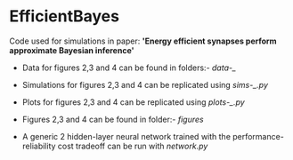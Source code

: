 # EfficientBayes
Code used for simulations in paper: **'Energy efficient synapses perform approximate Bayesian inference'**


- Data for figures 2,3 and 4 can be found in folders:- *data-_* 

- Simulations for figures 2,3 and 4 can be replicated using *sims-_.py*

- Plots for figures 2,3 and 4 can be replicated using *plots-_.py*

- Figures 2,3 and 4 can be found in folder:- *figures* 

- A generic 2 hidden-layer neural network trained with the performance-reliability cost tradeoff can be run with *network.py*
